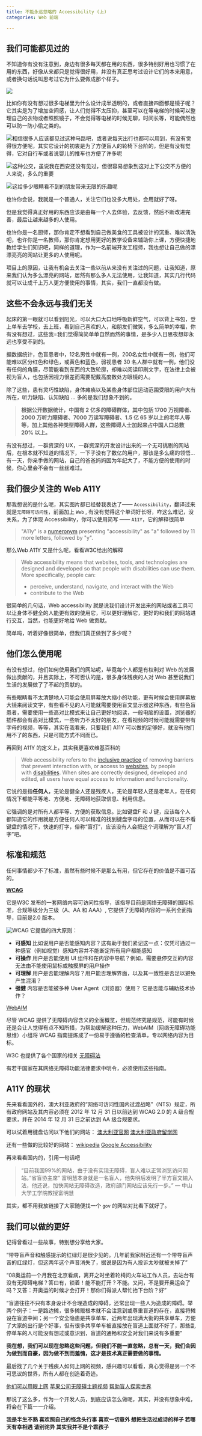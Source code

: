 ```yaml
---
title: 不能永远忽略的 Accessibility (上)
categories: Web 前端

---
```



## 我们可能都见过的
不知道你有没有注意到，身边有很多每天都在用的东西，很多特别好用也习惯了在用的东西，好像从来都只是觉得很好用，并没有真正思考过设计它们的本来用意，或者换句话说叫思考过它为什么要做成那个样子。

![](https://image.wdanna.com/articles/a11y00.png)

比如你有没有想过很多电梯里为什么设计成半透明的，或者直接四面都是镜子呢？它其实是为了增加空间感，让人们觉得不太压抑，甚至可以在等电梯的时候可以整理自己的衣物或者照照镜子，不会觉得等电梯的时候无聊，时间长等，可能偶然也可以防一防小偷之类的。

![相信很多人应该都见过这种马路吧，或者说每天出行也都可以用到，有没有觉得很方便呢，其实它设计的初衷是为了方便盲人的轮椅下台阶的，但是有没有觉得，它对自行车或者说婴儿的推车也方便了许多呢](https://image.wdanna.com/articles/a11y01.jpg)


![这种公交，虽说我在西安还没有见过，但很容易想象到这对上下公交不方便的人来说，多么的重要](https://image.wdanna.com/articles/a11y02.png)



![这给多少眼睛看不到的朋友带来无限的乐趣呢](https://image.wdanna.com/articles/a11y03.png)


也许你会说，我就是一个普通人，关注它们也没多大用处，会用就好了呀。

但是我觉得真正好用的东西应该是由每一个人去体验，去反馈，然后不断改进完善，最后让越来越多的人使用。

也许你是一名厨师，那你肯定不想看到自己做美食的工具被设计的沉重、难以清洗吧，也许你是一名教师，那你肯定想用更好的教学设备来辅助你上课，方便快捷地教给学生们知识吧，同样的道理，作为一名前端开发工程师，我也想让自己做的漂漂亮亮的网站让更多的人使用呢。

项目上的原因，让我有机会去关注一些以前从来没有关注过的问题，让我知道，原来我们认为多么漂亮的网站，居然有那么多人无法使用，让我知道，其实几行代码就可以让成千上万人更方便使用的事情，其实，我们一直都没有做。

## 这些不会永远与我们无关
起床的第一眼就可以看到阳光，可以大口大口地呼吸新鲜空气，可以背上书包，登上单车去学校，去上班，看到自己喜欢的人，和朋友们微笑，多么简单的幸福，你有没有想过，这些我=我们觉得简简单单自然而然的事情，是多少人日思夜想却永远也享受不到的。

据数据统计，色盲患者中，12名男性中就有一例，200名女性中就有一例，他们可能难以区分红色和绿色，或黄色和蓝色，弱视患者 30 名人群中就有一例，他们没有任何的角膜，尽管能看到东西的大致轮廓，却难以阅读印刷文字，在法律上会被视为盲人，也包括因视力很差而需要配戴高度数处方眼镜的人。

除了这些，患有灵巧性缺陷，身体瘫痪以及某些身体部位运动范围受限的用户大有所在，听力缺陷、认知缺陷 ... 多的是我们想象不到的。

>**根据公开数据统计，中国有 2 亿多的障碍群体，其中包括 1700 万视障者、2000 万听力障碍者、7000 万读写障碍者、1.5 亿 65 岁以上的老年人等等，加上其他各种类型障碍人群，这些障碍人士加起来占中国人口总数 20% 以上。**

有没有想过，一群资深的 UX，一群资深的开发设计出来的一个无可挑剔的网站后，在根本就不知道的情况下，一下子没有了数亿的用户，那该是多么痛的领悟... 有一天，你亲手做的网站，自己的爸爸妈妈因为年纪大了，不能方便的使用的时候，你心里会不会有一丝丝难过。

## 我们很少关注的 Web A11Y
那我想说的是什么呢，其实图片都已经替我表达了—— `Accessibility`，翻译过来就是`无障碍可访问性`，前面加上 `Web` , 有没有觉得这个单词好长呀，咋这么难记，没关系，为了体现 Accessibility，你可以使用简写 —— `A11Y`，它的解释很简单

>"A11y" is a [numeronym](https://en.wiktionary.org/wiki/numeronym "numeronym") presenting "accessibility" as "a" followed by 11 more letters, followed by "y".

那么Web A11Y 又是什么呢，看看W3C给出的解释
>Web accessibility means that websites, tools, and technologies are designed and developed so that people with disabilities can use them. More specifically, people can:
>* perceive, understand, navigate, and interact with the Web
>* contribute to the Web

很简单的几句话，Web accessibility 就是说我们设计开发出来的网站或者工具可以让身体不健全的人能更有效的使用它，可以更好理解它，更好的和我们的网站进行交互，当然，也能更好地给 Web 做贡献。

简单吗，听着好像很简单，但我们真正做到了多少呢？

## 他们怎么使用呢
有没有想过，他们如何使用我们的网站呢，毕竟每个人都是有权利对 Web 的发展做出贡献的，并且实际上，不可否认的是，很多身体残疾的人对 Web 甚至说我们生活的发展做了了不起的贡献的。

有些眼睛看不太清楚地人可能会使用屏幕放大缩小的功能，更有时候会使用屏幕放大镜来阅读文字，有些看不见的人可能就需要使用盲文显示器这种东西，有些色盲患者，需要使用一些高对比模式来让自己更好地阅读，一般电脑的设置，浏览器的插件都会有高对比模式，一些听力不太好的朋友，在看视频的时候可能就需要带有字母的视频，等等，其实在我看来，只要我们 A11Y 可以做的足够好，就没有他们用不了的东西，只是可能方式不同而已。

再回到 A11Y 的定义上，其实我更喜欢维基百科的

> Web accessibility refers to the [inclusive practice](https://en.wikipedia.org/wiki/Inclusion_(disability_rights) "Inclusion (disability rights)") of removing barriers that prevent interaction with, or access to [websites](https://en.wikipedia.org/wiki/Website "Website"), by people with [disabilities](https://en.wikipedia.org/wiki/Disabilities "Disabilities"). When sites are correctly designed, developed and edited, all users have equal access to information and functionality.

它说的是指**任何人**，无论是健全人还是残疾人，无论是年轻人还是老年人，在任何情况下都能平等地、方便地、无障碍地获取信息、利用信息。

它强调的是对所有人都平等、方便的获取信息。比如键盘F 和 J 键，应该每个人都知道它的作用就是方便任何人可以精准的找到键盘字母的位置，从而可以在不看键盘的情况下，快速的打字，俗称“盲打”，应该没有人会把这个词理解为“盲人打字”吧。

## 标准和规范
任何事情都少不了标准，虽然有些时候不是那么有用，但它存在的价值是不置可否的。

**[WCAG]([https://www.w3.org/TR/WCAG20/](https://www.w3.org/TR/WCAG20/)
)**

它是W3C 发布的一套网络内容可访问性指导，该指导目前是网络无障碍的国际标准，合规等级分为三级（A、AA 和 AAA）, 它提供了无障碍内容的一系列全面指导，目前是2.0 版本。

![WCAG](http://upload-images.jianshu.io/upload_images/2190281-a2ea38f41320eac5.png?imageMogr2/auto-orient/strip%7CimageView2/2/w/1240)
它提倡的四大原则：
* **可感知**
比如说用户是否能感知内容？这有助于我们紧记这一点：仅凭可通过一种感官（例如视觉）感知内容并不能断定所有用户都能感知
* **可操作**
用户是否能使用 UI 组件和在内容中导航？例如，需要悬停交互的内容无法由不能使用鼠标或触摸屏的用户操作
* **可理解**
用户是否能理解内容？用户能否理解界面，以及其一致性是否足以避免产生混淆？
* **强健**
内容是否能被多种 User Agent（浏览器）使用？ 它是否能与辅助技术协作？

[WebAIM]([https://webaim.org/standards/wcag/checklist](https://webaim.org/standards/wcag/checklist)
)

尽管 WCAG 提供了无障碍内容含义的全面概览，但规范终究是规范，可能有时候还是会让人觉得有点不知所措，为帮助缓解这种压力，WebAIM（网络无障碍功能思维）小组将 WCAG 指南提炼成了一份易于遵循的检查清单，专以网络内容为目标。

W3C 也提供了各个国家的相关 [无障碍法](https://www.w3.org/WAI/policies/)


有若干国家在其网络无障碍功能法律要求中明令，必须使用这些指南。

## A11Y 的现状
先来看看国外的，澳大利亚政府的“网络可访问性国内过渡战略”（NTS）规定，所有政府网站及其内容必须在 2012 年 12 月 31 日以前达到 WCAG 2.0 的 A 级合规要求，并在 2014 年 12 月 31 日之前达到 AA 级合规要求。

可以试着用键盘访问以下他们的网站：
[澳大利亚官网](https://www.australia.gov.au/)
[澳大利亚政府留学网](https://www.studyinaustralia.gov.au/chinese) 

还有一些做的比较好的网站：
[wikipedia](https://www.wikipedia.org/)
[Google Accessibility](https://www.google.com/accessibility/)

再来看看国内的，引用一句话吧
>“目前我国99%的网站，由于没有实现无障碍，盲人难以正常浏览访问网站。”省盲协主席” 富明慧本身就是一名盲人，他失明后发明了半方盲文输入法，他还说，加快网站无障碍改造，政府部门网站应该先行一步。”
                                                                               — 中山大学工学院教授富明慧

其实，都不用我放链接了大家随便找一个  `gov` 的网站对比看下就好了。

## 我们可以做的更好
记得曾看过一些故事，特别想分享给大家。

“带导盲声音和触感提示的红绿灯是很少见的。几年前我家附近还有一个带导盲声音的红绿灯，但这两年这个声音消失了，据说是因为有人投诉太吵就被关掉了”

“08奥运前一个月我在北京看病，离开之时坐着轮椅问火车站工作人员，去站台有没有无障碍电梯？答曰有，锁着！能不能打开？不能。又问，不是要开奥运会了吗？又答：开奥运的时候才会打开！那你们得派人帮忙抬下台阶？好”

“盲道往往不只有本身设计不合理造成的障碍，还常出现一些人为造成的障碍。举两个例子：一是路边摊，很多摊贩根本就不会注意到或尊重盲道的存在，直接将摊设在盲道中间；另一个安全隐患是共享单车，近两年出现满大街的共享单车，方便了大家的出行是个好事，但有很多共享单车被直接放在盲道上面就不好了，那些乱停单车的人可能没有想过或意识到，盲道的通畅和安全对我们来说有多重要”


**我在想，我们可以现在忽略这些问题，但我们不能一直忽略，总有一天，我们会因为做到而自豪，因为做不到而羞愧，这才是技术真正需要做的事情。**

最后找了几个关于残疾人如何上网的视频，感兴趣可以看看，真心觉得是另一个不可思议的世界，所有人都在创造着奇迹。

[他们可以用眼上网](https://www.bilibili.com/video/av4682091/)
[苹果公司无障碍主题视频](https://v.qq.com/x/page/t0561x2zxd1.html)
[帮助盲人探索](https://www.ted.com/talks/chieko_asakawa_how_new_technology_helps_blind_people_explore_the_world/transcript?/&language=zh-cn)[世界](https://www.ted.com/talks/chieko_asakawa_how_new_technology_helps_blind_people_explore_the_world/transcript?/&language=zh-cn)


那说了这么多，作为一个开发人员，到底应该怎么做呢，其实，并没有想象中难，将会在下篇一一介绍。




**我是半生不熟 喜欢照自己的怪念头行事
喜欢一切意外 想把生活过成诗的样子
若哪天有幸相遇 请别诧异 其实我并不是个乖孩子**




